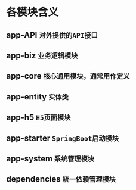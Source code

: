 # 各模块含义

## app-API `对外提供的API接口`

## app-biz `业务逻辑模块`

## app-core `核心通用模块，通常用作定义`

## app-entity  `实体类`

## app-h5  `H5页面模块`

## app-starter `SpringBoot启动模块`

## app-system `系统管理模块`

## dependencies `統一依赖管理模块`